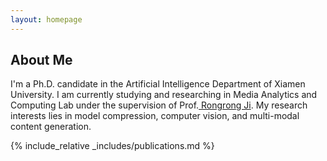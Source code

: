 ```yaml
---
layout: homepage
---
```


## About Me

I'm a Ph.D. candidate in the Artificial Intelligence Department of Xiamen University. I am currently studying and researching in Media Analytics and Computing Lab under the supervision of Prof.<a href="https://mac.xmu.edu.cn/rrji/" target="_blank"> Rongrong Ji</a>. My research interests lies in model compression, computer vision, and multi-modal content generation. 



{% include_relative _includes/publications.md %}





